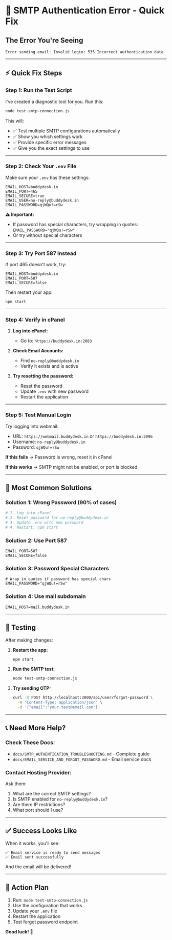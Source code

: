 # 🚨 SMTP Authentication Error - Quick Fix

## The Error You're Seeing

```
Error sending email: Invalid login: 535 Incorrect authentication data
```

---

## ⚡ Quick Fix Steps

### Step 1: Run the Test Script

I've created a diagnostic tool for you. Run this:

```bash
node test-smtp-connection.js
```

This will:
- ✅ Test multiple SMTP configurations automatically
- ✅ Show you which settings work
- ✅ Provide specific error messages
- ✅ Give you the exact settings to use

---

### Step 2: Check Your `.env` File

Make sure your `.env` has these settings:

```env
EMAIL_HOST=buddydesk.in
EMAIL_PORT=465
EMAIL_SECURE=true
EMAIL_USER=no-reply@buddydesk.in
EMAIL_PASSWORD=qjWQu!=rSw
```

**⚠️ Important:** 
- If password has special characters, try wrapping in quotes: `EMAIL_PASSWORD="qjWQu!=rSw"`
- Or try without special characters

---

### Step 3: Try Port 587 Instead

If port 465 doesn't work, try:

```env
EMAIL_HOST=buddydesk.in
EMAIL_PORT=587
EMAIL_SECURE=false
```

Then restart your app:
```bash
npm start
```

---

### Step 4: Verify in cPanel

1. **Log into cPanel:**
   - Go to: `https://buddydesk.in:2083`

2. **Check Email Accounts:**
   - Find `no-reply@buddydesk.in`
   - Verify it exists and is active

3. **Try resetting the password:**
   - Reset the password
   - Update `.env` with new password
   - Restart the application

---

### Step 5: Test Manual Login

Try logging into webmail:
- URL: `https://webmail.buddydesk.in` or `https://buddydesk.in:2096`
- Username: `no-reply@buddydesk.in`
- Password: `qjWQu!=rSw`

**If this fails** → Password is wrong, reset it in cPanel

**If this works** → SMTP might not be enabled, or port is blocked

---

## 🔧 Most Common Solutions

### Solution 1: Wrong Password (90% of cases)
```bash
# 1. Log into cPanel
# 2. Reset password for no-reply@buddydesk.in
# 3. Update .env with new password
# 4. Restart: npm start
```

### Solution 2: Use Port 587
```env
EMAIL_PORT=587
EMAIL_SECURE=false
```

### Solution 3: Password Special Characters
```env
# Wrap in quotes if password has special chars
EMAIL_PASSWORD="qjWQu!=rSw"
```

### Solution 4: Use mail subdomain
```env
EMAIL_HOST=mail.buddydesk.in
```

---

## 🧪 Testing

After making changes:

1. **Restart the app:**
   ```bash
   npm start
   ```

2. **Run the SMTP test:**
   ```bash
   node test-smtp-connection.js
   ```

3. **Try sending OTP:**
   ```bash
   curl -X POST http://localhost:3000/api/user/forgot-password \
     -H "Content-Type: application/json" \
     -d '{"email":"your.test@email.com"}'
   ```

---

## 📞 Need More Help?

### Check These Docs:
- `docs/SMTP_AUTHENTICATION_TROUBLESHOOTING.md` - Complete guide
- `docs/EMAIL_SERVICE_AND_FORGOT_PASSWORD.md` - Email service docs

### Contact Hosting Provider:
Ask them:
1. What are the correct SMTP settings?
2. Is SMTP enabled for `no-reply@buddydesk.in`?
3. Are there IP restrictions?
4. What port should I use?

---

## ✅ Success Looks Like

When it works, you'll see:
```
✅ Email service is ready to send messages
✅ Email sent successfully
```

And the email will be delivered!

---

## 🎯 Action Plan

1. Run: `node test-smtp-connection.js`
2. Use the configuration that works
3. Update your `.env` file
4. Restart the application
5. Test forgot password endpoint

**Good luck!** 🚀

